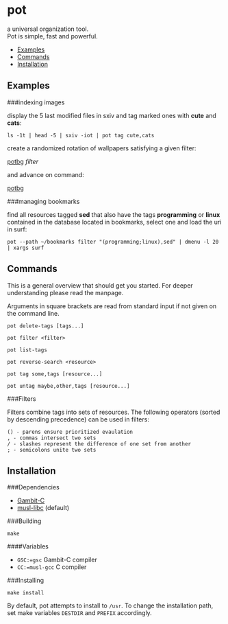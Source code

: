 pot
===

a universal organization tool.  
Pot is simple, fast and powerful.

- [Examples](#examples)
- [Commands](#commands)
- [Installation](#installation)

Examples
--------

###indexing images

display the 5 last modified files in sxiv and tag marked ones with
**cute** and **cats**:

```shell
ls -1t | head -5 | sxiv -iot | pot tag cute,cats
```

create a randomized rotation of wallpapers satisfying a given filter:

[potbg] _filter_ 

and advance on command:

[potbg]

###managing bookmarks

find all resources tagged **sed** that also have the tags
**programming** or **linux** contained in the database located in
bookmarks, select one and load the uri in surf:

```shell
pot --path ~/bookmarks filter "(programming;linux),sed" | dmenu -l 20 | xargs surf
```

Commands
--------

This is a general overview that should get you started. For deeper
understanding please read the manpage.

Arguments in square brackets are read from standard input if not given
on the command line.

`pot delete-tags [tags...]`

`pot filter <filter>`

`pot list-tags`

`pot reverse-search <resource>`

`pot tag some,tags [resource...]`

`pot untag maybe,other,tags [resource...]`

###Filters

Filters combine tags into sets of resources. The following operators
(sorted by descending precedence) can be used in filters:

```
() - parens ensure prioritized evaulation
, - commas intersect two sets
/ - slashes represent the difference of one set from another
; - semicolons unite two sets
```

Installation
------------

###Dependencies

- [Gambit-C][gambit]
- [musl-libc][musl] (default)

###Building

`make`

####Variables

- `GSC:=gsc` Gambit-C compiler
- `CC:=musl-gcc` C compiler

###Installing

`make install`

By default, pot attempts to install to `/usr`. To change the
installation path, set make variables `DESTDIR` and `PREFIX` accordingly.

[potbg]: https://github.com/motersen/dotfiles/blob/master/potbg/bin/potbg
[gambit]: http://gambitscheme.org/wiki/index.php/Main_Page
[musl]: http://www.musl-libc.org/
